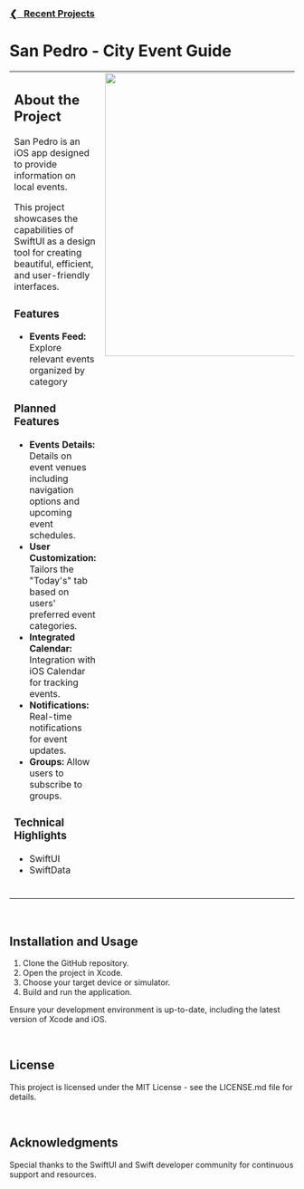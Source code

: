 <h3><a href="https://github.com/ricardonovelot">❮‎‎‎ &nbsp; Recent Projects</a></h3>

<h1>San Pedro - City Event Guide</h1>

<table>
<tr>
<td valign="top">

<h2>About the Project</h2>
<p>San Pedro is an iOS app designed to provide information on local events.</p>
<p>This project showcases the capabilities of SwiftUI as a design tool for creating beautiful, efficient, and user-friendly interfaces.</p>

<h3>Features</h3>
<ul>
<li><strong>Events Feed:</strong> Explore relevant events organized by category</li>
</ul>

<h3>Planned Features</h3>
<ul>
<li><strong>Events Details:</strong> Details on event venues including navigation options and upcoming event schedules.</li>
<li><strong>User Customization:</strong> Tailors the "Today's" tab based on users' preferred event categories.</li>
<li><strong>Integrated Calendar:</strong> Integration with iOS Calendar for tracking events.</li>
<li><strong>Notifications:</strong> Real-time notifications for event updates.</li>
<li><strong>Groups:</strong> Allow users to subscribe to groups.</li>
</ul>

<h3>Technical Highlights</h3>
<ul>
<li>SwiftUI</li>
<li>SwiftData</li>
</ul>
<br>

</td>
<td valign="top">
<img src="https://github.com/ricardonovelot/EventosSanPedro/assets/84286086/f582f6ef-5b37-4587-81c0-c827469adf5a" width="500">
</td>
</tr>
</table>
<br>

<h2>Installation and Usage</h2>
<ol>
<li>Clone the GitHub repository.</li>
<li>Open the project in Xcode.</li>
<li>Choose your target device or simulator.</li>
<li>Build and run the application.</li>
</ol>
<p>Ensure your development environment is up-to-date, including the latest version of Xcode and iOS.</p>
<br>

<h2>License</h2>
<p>This project is licensed under the MIT License - see the LICENSE.md file for details.</p>
<br>

<h2>Acknowledgments</h2>
<p>Special thanks to the SwiftUI and Swift developer community for continuous support and resources.</p>
<br>
